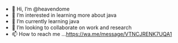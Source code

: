 - 👋 Hi, I’m @heavendome
- 👀 I’m interested in learning more about java
- 🌱 I’m currently learning java
- 💞️ I’m looking to collaborate on work and research
- 📫 How to reach me ...https://wa.me/message/VTNCJRENK7UQA1

<!---
heavendome/heavendome is a ✨ special ✨ repository because its `README.md` (this file) appears on your GitHub profile.
You can click the Preview link to take a look at your changes.
--->
